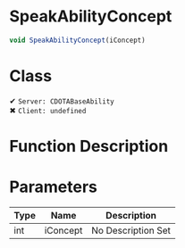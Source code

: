 # SpeakAbilityConcept
```js
void SpeakAbilityConcept(iConcept)
```
# Class
✔ `Server: CDOTABaseAbility`  
✖ `Client: undefined`  

# Function Description

# Parameters
Type|Name|Description
--|--|--
int|iConcept|No Description Set
